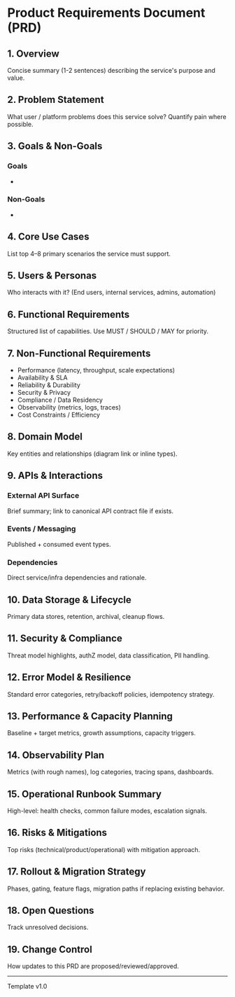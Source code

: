 # <Service Name> Product Requirements Document (PRD)

## 1. Overview
Concise summary (1-2 sentences) describing the service's purpose and value.

## 2. Problem Statement
What user / platform problems does this service solve? Quantify pain where possible.

## 3. Goals & Non-Goals
### Goals
- 
### Non-Goals
- 

## 4. Core Use Cases
List top 4–8 primary scenarios the service must support.

## 5. Users & Personas
Who interacts with it? (End users, internal services, admins, automation)

## 6. Functional Requirements
Structured list of capabilities. Use MUST / SHOULD / MAY for priority.

## 7. Non-Functional Requirements
- Performance (latency, throughput, scale expectations)
- Availability & SLA
- Reliability & Durability
- Security & Privacy
- Compliance / Data Residency
- Observability (metrics, logs, traces)
- Cost Constraints / Efficiency

## 8. Domain Model
Key entities and relationships (diagram link or inline types).

## 9. APIs & Interactions
### External API Surface
Brief summary; link to canonical API contract file if exists.
### Events / Messaging
Published + consumed event types.
### Dependencies
Direct service/infra dependencies and rationale.

## 10. Data Storage & Lifecycle
Primary data stores, retention, archival, cleanup flows.

## 11. Security & Compliance
Threat model highlights, authZ model, data classification, PII handling.

## 12. Error Model & Resilience
Standard error categories, retry/backoff policies, idempotency strategy.

## 13. Performance & Capacity Planning
Baseline + target metrics, growth assumptions, capacity triggers.

## 14. Observability Plan
Metrics (with rough names), log categories, tracing spans, dashboards.

## 15. Operational Runbook Summary
High-level: health checks, common failure modes, escalation signals.

## 16. Risks & Mitigations
Top risks (technical/product/operational) with mitigation approach.

## 17. Rollout & Migration Strategy
Phases, gating, feature flags, migration paths if replacing existing behavior.

## 18. Open Questions
Track unresolved decisions.

## 19. Change Control
How updates to this PRD are proposed/reviewed/approved.

---
Template v1.0